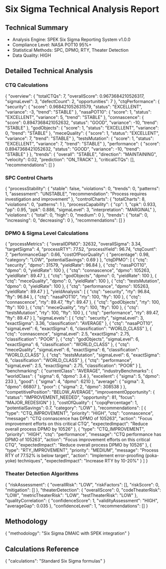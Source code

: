 # Six Sigma Technical Analysis Report

## Technical Summary
- Analysis Engine: SPEK Six Sigma Reporting System v1.0.0
- Compliance Level: NASA POT10 95%+
- Statistical Methods: SPC, DPMO, RTY, Theater Detection
- Data Quality: HIGH

## Detailed Technical Analysis

### CTQ Calculations
{
  "overview": {
    "totalCTQs": 7,
    "overallScore": 0.9673684210526317,
    "sigmaLevel": 3,
    "defectCount": 2,
    "opportunities": 7
  },
  "ctqPerformance": {
    "security": {
      "score": 0.968421052631579,
      "status": "EXCELLENT",
      "variance": -3,
      "trend": "STABLE"
    },
    "nasaPOT10": {
      "score": 1,
      "status": "EXCELLENT",
      "variance": 5,
      "trend": "STABLE"
    },
    "connascence": {
      "score": 0.8947368421052632,
      "status": "GOOD",
      "variance": -10,
      "trend": "STABLE"
    },
    "godObjects": {
      "score": 1,
      "status": "EXCELLENT",
      "variance": 0,
      "trend": "STABLE"
    },
    "meceQuality": {
      "score": 1,
      "status": "EXCELLENT",
      "variance": 7,
      "trend": "STABLE"
    },
    "testsMutation": {
      "score": 1,
      "status": "EXCELLENT",
      "variance": 7,
      "trend": "STABLE"
    },
    "performance": {
      "score": 0.8947368421052632,
      "status": "GOOD",
      "variance": -10,
      "trend": "STABLE"
    }
  },
  "trends": {
    "overall": "STABLE",
    "direction": "MAINTAINING",
    "velocity": 0.02,
    "prediction": "ON_TRACK"
  },
  "criticalCTQs": [],
  "recommendations": []
}

### SPC Control Charts
{
  "processStability": {
    "stable": false,
    "violations": 0,
    "trends": 0,
    "patterns": 1,
    "assessment": "UNSTABLE",
    "recommendation": "Process requires investigation and improvement"
  },
  "controlCharts": {
    "totalCharts": 8,
    "violations": 0,
    "patterns": 1
  },
  "processCapability": {
    "cp": 1,
    "cpk": 0.933,
    "pp": 0.95,
    "ppk": 0.886,
    "sigmaLevel": 3,
    "interpretation": "MARGINAL"
  },
  "violations": {
    "total": 0,
    "high": 0,
    "medium": 0
  },
  "trends": {
    "total": 0,
    "increasing": 0,
    "decreasing": 0
  },
  "recommendations": []
}

### DPMO & Sigma Level Calculations
{
  "processMetrics": {
    "overallDPMO": 32632,
    "overallSigma": 3.34,
    "targetSigma": 4,
    "processRTY": 77.52,
    "processYield": 96.74,
    "ctqCount": 7,
    "performanceGap": 0.66,
    "costOfPoorQuality": {
      "percentage": 0.98,
      "category": "LOW",
      "potentialSavings": 0.69
    }
  },
  "ctqDPMO": [
    {
      "ctq": "security",
      "dpmo": 31579,
      "yieldRate": 96.84
    },
    {
      "ctq": "nasaPOT10",
      "dpmo": 0,
      "yieldRate": 100
    },
    {
      "ctq": "connascence",
      "dpmo": 105263,
      "yieldRate": 89.47
    },
    {
      "ctq": "godObjects",
      "dpmo": 0,
      "yieldRate": 100
    },
    {
      "ctq": "meceQuality",
      "dpmo": 0,
      "yieldRate": 100
    },
    {
      "ctq": "testsMutation",
      "dpmo": 0,
      "yieldRate": 100
    },
    {
      "ctq": "performance",
      "dpmo": 105263,
      "yieldRate": 89.47
    }
  ],
  "yieldAnalysis": [
    {
      "ctq": "security",
      "rty": 96.84,
      "fty": 96.84
    },
    {
      "ctq": "nasaPOT10",
      "rty": 100,
      "fty": 100
    },
    {
      "ctq": "connascence",
      "rty": 89.47,
      "fty": 89.47
    },
    {
      "ctq": "godObjects",
      "rty": 100,
      "fty": 100
    },
    {
      "ctq": "meceQuality",
      "rty": 100,
      "fty": 100
    },
    {
      "ctq": "testsMutation",
      "rty": 100,
      "fty": 100
    },
    {
      "ctq": "performance",
      "rty": 89.47,
      "fty": 89.47
    }
  ],
  "sigmaLevels": [
    {
      "ctq": "security",
      "sigmaLevel": 3,
      "exactSigma": 3.36,
      "classification": "AVERAGE"
    },
    {
      "ctq": "nasaPOT10",
      "sigmaLevel": 6,
      "exactSigma": 6,
      "classification": "WORLD_CLASS"
    },
    {
      "ctq": "connascence",
      "sigmaLevel": 2.5,
      "exactSigma": 2.75,
      "classification": "POOR"
    },
    {
      "ctq": "godObjects",
      "sigmaLevel": 6,
      "exactSigma": 6,
      "classification": "WORLD_CLASS"
    },
    {
      "ctq": "meceQuality",
      "sigmaLevel": 6,
      "exactSigma": 6,
      "classification": "WORLD_CLASS"
    },
    {
      "ctq": "testsMutation",
      "sigmaLevel": 6,
      "exactSigma": 6,
      "classification": "WORLD_CLASS"
    },
    {
      "ctq": "performance",
      "sigmaLevel": 2.5,
      "exactSigma": 2.75,
      "classification": "POOR"
    }
  ],
  "benchmarking": {
    "currentClass": "AVERAGE",
    "industryBenchmarks": {
      "worldClass": {
        "sigma": 6,
        "dpmo": 3.4
      },
      "excellent": {
        "sigma": 5,
        "dpmo": 233
      },
      "good": {
        "sigma": 4,
        "dpmo": 6210
      },
      "average": {
        "sigma": 3,
        "dpmo": 66807
      },
      "poor": {
        "sigma": 2,
        "dpmo": 308538
      }
    },
    "competitivePosition": "BELOW_AVERAGE",
    "improvementOpportunity": {
      "status": "IMPROVEMENT_NEEDED",
      "opportunity": 81,
      "focus": "MAJOR_REDESIGN"
    }
  },
  "costOfQuality": {
    "copqPercentage": 1,
    "potentialSavings": 0.7,
    "category": "LOW"
  },
  "recommendations": [
    {
      "type": "CTQ_IMPROVEMENT",
      "priority": "HIGH",
      "ctq": "connascence",
      "message": "CTQ connascence has DPMO of 105263",
      "action": "Focus improvement efforts on this critical CTQ",
      "expectedImpact": "Reduce overall process DPMO by 10526"
    },
    {
      "type": "CTQ_IMPROVEMENT",
      "priority": "HIGH",
      "ctq": "performance",
      "message": "CTQ performance has DPMO of 105263",
      "action": "Focus improvement efforts on this critical CTQ",
      "expectedImpact": "Reduce overall process DPMO by 10526"
    },
    {
      "type": "RTY_IMPROVEMENT",
      "priority": "MEDIUM",
      "message": "Process RTY of 77.52% is below target",
      "action": "Implement error-proofing (poka-yoke) techniques",
      "expectedImpact": "Increase RTY by 10-20%"
    }
  ]
}

### Theater Detection Algorithms
{
  "riskAssessment": {
    "overallRisk": "LOW",
    "riskFactors": [],
    "riskScore": 0,
    "mitigation": []
  },
  "theaterDetection": {
    "overallScore": 0,
    "codeTheaterRisk": "LOW",
    "metricTheaterRisk": "LOW",
    "testTheaterRisk": "LOW"
  },
  "qualityCorrelation": {
    "confidenceScore": 1,
    "validityAssessment": "HIGH",
    "averageGap": 0.035
  },
  "confidenceLevel": 1,
  "recommendations": []
}

## Methodology
{
  "methodology": "Six Sigma DMAIC with SPEK integration"
}

## Calculations Reference
{
  "calculations": "Standard Six Sigma formulas"
}
